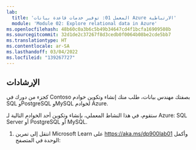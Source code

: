 ```yaml
---
lab:
  title: 'المعمل 01: توفير خدمات قاعدة بيانات Azure الارتباطية'
  module: 'Module 02: Explore relational data in Azure'
ms.openlocfilehash: 48b60c0a3b6c5b49b34647cd4f1bcfa16909508b
ms.sourcegitcommit: 32d1de2c37267f8d3cedb0f0064b08be2cde5bb7
ms.translationtype: HT
ms.contentlocale: ar-SA
ms.lasthandoff: 03/04/2022
ms.locfileid: "139267727"
---
```

## <a name="instructions"></a>الإرشادات

كجزء من دورك في Contoso بصفتك مهندس بيانات، طلب منك إنشاء وتكوين خوادم SQL وPostgreSQL وMySQL لخوادم Azure.

ستقوم، في هذا النشاط المعملي، بإنشاء وتكوين أحد الخوادم التالية لـ Azure: SQL Server أو PostgreSQL أو MySQL.

1.  انتقل إلى تمرين Microsoft Learn على https://aka.ms/dp900lab01 وأكمل الوحدة في المتصفح: 
